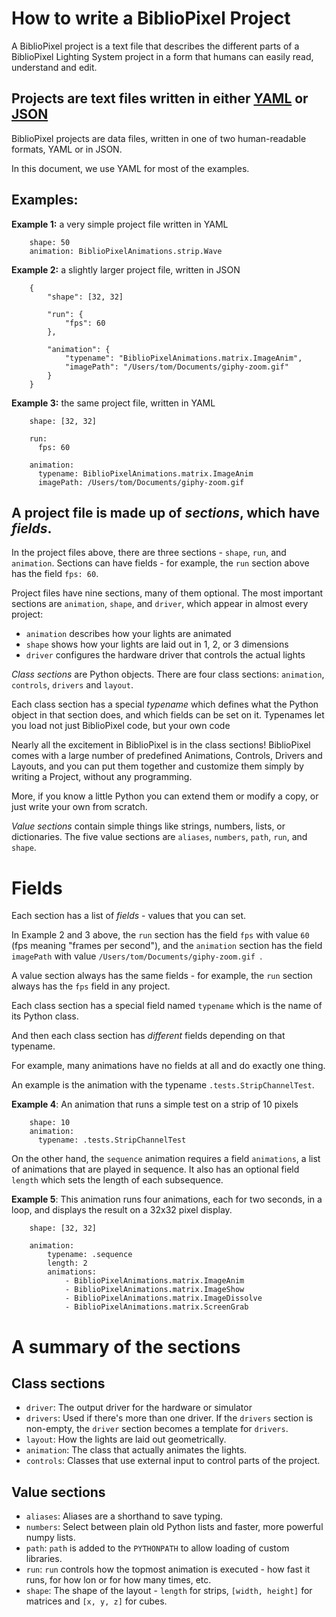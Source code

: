 # How to write a BiblioPixel Project

A BiblioPixel project is a text file that describes the different parts of a
BiblioPixel Lighting System project in a form that humans can easily read,
understand and edit.

## Projects are text files written in either [YAML](https://yaml.org) or [JSON](https://json.org)

BiblioPixel projects are data files, written in one of two human-readable
formats, YAML or in JSON.

In this document, we use YAML for most of the examples.

## Examples:

**Example 1:** a very simple project file written in YAML

```
    shape: 50
    animation: BiblioPixelAnimations.strip.Wave
```

**Example 2:** a slightly larger project file, written in JSON

```
    {
        "shape": [32, 32]

        "run": {
            "fps": 60
        },

        "animation": {
            "typename": "BiblioPixelAnimations.matrix.ImageAnim",
            "imagePath": "/Users/tom/Documents/giphy-zoom.gif"
        }
    }
```

**Example 3:** the same project file, written in YAML

```
    shape: [32, 32]

    run:
      fps: 60

    animation:
      typename: BiblioPixelAnimations.matrix.ImageAnim
      imagePath: /Users/tom/Documents/giphy-zoom.gif
```

## A project file is made up of _sections_, which have _fields_.

In the project files above, there are three sections - `shape`, `run`,
and `animation`.  Sections can have fields - for example, the `run` section
above has the field `fps: 60`.

Project files have nine sections, many of them optional.  The most important
sections are `animation`, `shape`, and `driver`, which appear in almost every
project:

* `animation` describes how your lights are animated
* `shape` shows how your lights are laid out in 1, 2, or 3 dimensions
* `driver` configures the hardware driver that controls the actual lights

_Class sections_ are Python objects.  There are four class sections:
`animation`, `controls`, `drivers` and `layout`.

Each class section has a special _typename_ which defines what the Python object
in that section does, and which fields can be set on it.  Typenames let you
load not just BiblioPixel code, but your own code


Nearly all the excitement in BiblioPixel is in the class sections!  BiblioPixel
comes with a large number of predefined Animations, Controls, Drivers and
Layouts, and you can put them together and customize them simply by writing a
Project, without any programming.

More, if you know a little Python you can extend them or modify a copy, or just
write your own from scratch.


_Value sections_ contain simple things like strings, numbers, lists, or
dictionaries.  The five value sections are `aliases`, `numbers`, `path`, `run`,
and `shape`.

# Fields

Each section has a list of _fields_ - values that you can set.

In Example 2 and 3 above, the `run` section has the field `fps` with value
`60` (fps meaning "frames per second"), and the `animation` section has the
field `imagePath` with value `/Users/tom/Documents/giphy-zoom.gif `.

A value section always has the same fields - for example, the `run` section
always has the `fps` field in any project.

Each class section has a special field named `typename` which is the name
of its Python class.

And then each class section has _different_ fields depending on that
typename.

For example, many animations have no fields at all and do exactly one thing.

An example is the animation with the typename `.tests.StripChannelTest`.


**Example 4**:  An animation that runs a simple test on a strip of 10 pixels

```
    shape: 10
    animation:
      typename: .tests.StripChannelTest
```

On the other hand, the `sequence` animation requires a field `animations`,
a list of animations that are played in sequence.  It also has an optional
field `length` which sets the length of each subsequence.

**Example 5**:  This animation runs four animations, each for two seconds, in a
  loop, and displays the result on a 32x32 pixel display.

```
    shape: [32, 32]

    animation:
        typename: .sequence
        length: 2
        animations:
            - BiblioPixelAnimations.matrix.ImageAnim
            - BiblioPixelAnimations.matrix.ImageShow
            - BiblioPixelAnimations.matrix.ImageDissolve
            - BiblioPixelAnimations.matrix.ScreenGrab
```

# A summary of the sections

## Class sections

* `driver`: The output driver for the hardware or simulator
* `drivers`: Used if there's more than one driver.  If the `drivers` section is
  non-empty, the `driver` section becomes a template for `drivers`.
* `layout`: How the lights are laid out geometrically.
* `animation`: The class that actually animates the lights.
* `controls`: Classes that use external input to control parts of
  the project.

## Value sections

* `aliases`: Aliases are a shorthand to save typing.
* `numbers`: Select between plain old Python lists and faster, more powerful
numpy lists.
* `path`: `path` is added to the `PYTHONPATH` to allow loading of custom
  libraries.
* `run`: `run` controls how the topmost animation is executed - how fast it
  runs, for how lon or for how many times, etc.
* `shape`: The shape of the layout - `length` for strips, `[width, height]` for
matrices and `[x, y, z]` for cubes.
